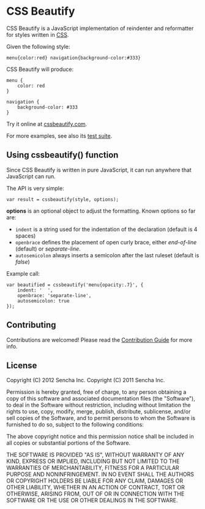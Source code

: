 # CSS Beautify #

CSS Beautify is a JavaScript implementation of reindenter and reformatter for styles written in [CSS](http://www.w3.org/Style/CSS/).

Given the following style:

    menu{color:red} navigation{background-color:#333}


CSS Beautify will produce:

    menu {
        color: red
    }

    navigation {
        background-color: #333
    }

Try it online at [cssbeautify.com](http://cssbeautify.com).

For more examples, see also its [test suite](http://cssbeautify.com/test.htm).

## Using cssbeautify() function ##

Since CSS Beautify is written in pure JavaScript, it can run anywhere that JavaScript can run.

The API is very simple:

    var result = cssbeautify(style, options);

**options** is an optional object to adjust the formatting. Known options so far are:

  *  <code>indent</code> is a string used for the indentation of the declaration (default is 4 spaces)
  *  <code>openbrace</code> defines the placement of open curly brace, either *end-of-line* (default) or *separate-line*.
  *  <code>autosemicolon</code> always inserts a semicolon after the last ruleset (default is *false*)

Example call:

    var beautified = cssbeautify('menu{opacity:.7}', {
        indent: '  ',
        openbrace: 'separate-line',
        autosemicolon: true
    });

## Contributing ##

Contributions are welcomed! Please read the [Contribution Guide](https://github.com/senchalabs/cssbeautify/blob/master/CONTRIBUTING.md) for more info.

## License ##

Copyright (C) 2012 Sencha Inc.
Copyright (C) 2011 Sencha Inc.

Permission is hereby granted, free of charge, to any person obtaining a copy
of this software and associated documentation files (the "Software"), to deal
in the Software without restriction, including without limitation the rights
to use, copy, modify, merge, publish, distribute, sublicense, and/or sell
copies of the Software, and to permit persons to whom the Software is
furnished to do so, subject to the following conditions:

The above copyright notice and this permission notice shall be included in
all copies or substantial portions of the Software.

THE SOFTWARE IS PROVIDED "AS IS", WITHOUT WARRANTY OF ANY KIND, EXPRESS OR
IMPLIED, INCLUDING BUT NOT LIMITED TO THE WARRANTIES OF MERCHANTABILITY,
FITNESS FOR A PARTICULAR PURPOSE AND NONINFRINGEMENT. IN NO EVENT SHALL THE
AUTHORS OR COPYRIGHT HOLDERS BE LIABLE FOR ANY CLAIM, DAMAGES OR OTHER
LIABILITY, WHETHER IN AN ACTION OF CONTRACT, TORT OR OTHERWISE, ARISING FROM,
OUT OF OR IN CONNECTION WITH THE SOFTWARE OR THE USE OR OTHER DEALINGS IN
THE SOFTWARE.
